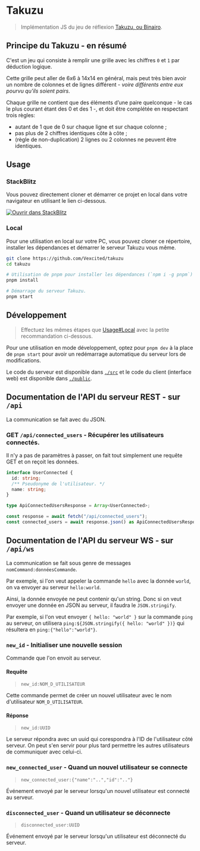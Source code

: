 # Takuzu

> Implémentation JS du jeu de réflexion [Takuzu, ou Binairo](https://fr.wikipedia.org/wiki/Takuzu).

## Principe du Takuzu - en résumé

C'est un jeu qui consiste à remplir une grille avec les chiffres `0` et `1` par déduction logique.

Cette grille peut aller de 6x6 à 14x14 en général, mais peut très bien avoir un
nombre de colonnes et de lignes différent - *voire différents entre eux pourvu
qu'ils soient pairs*.

Chaque grille ne contient que des éléments d’une paire quelconque - le cas le plus courant étant des 0 et des 1 -, et doit être complétée en respectant trois règles:

- autant de 1 que de 0 sur chaque ligne et sur chaque colonne ;
- pas plus de 2 chiffres identiques côte à côte ;
- (règle de non-duplication) 2 lignes ou 2 colonnes ne peuvent être identiques.

## Usage

### StackBlitz

Vous pouvez directement cloner et démarrer ce projet en local
dans votre navigateur en utilisant le lien ci-dessous.

[![Ouvrir dans StackBlitz](https://developer.stackblitz.com/img/open_in_stackblitz.svg)](https://stackblitz.com/github/Vexcited/takuzu?embed=1&hideExplorer=1&theme=dark&view=preview&startScript=start&title=Takuzu)

### Local

Pour une utilisation en local sur votre PC, vous pouvez cloner ce répertoire,
installer les dépendances et démarrer le serveur Takuzu vous même.

```bash
git clone https://github.com/Vexcited/takuzu
cd takuzu

# Utilisation de pnpm pour installer les dépendances (`npm i -g pnpm`)
pnpm install

# Démarrage du serveur Takuzu.
pnpm start
```

## Développement

> Effectuez les mêmes étapes que [Usage#Local](#local) avec la petite
> recommandation ci-dessous.

Pour une utilisation en mode développement, optez pour `pnpm dev` à la place de
`pnpm start` pour avoir un redémarrage automatique du serveur lors de
modifications.

Le code du serveur est disponible dans [`./src`](./src/) et le code
du client (interface web) est disponible dans [`./public`](./public/).

## Documentation de l'API du serveur REST - sur `/api`

La communication se fait avec du JSON.

### GET `/api/connected_users` - Récupérer les utilisateurs connectés.

Il n'y a pas de paramètres à passer, on fait tout simplement une requête GET
et on reçoit les données.

```typescript
interface UserConnected {
  id: string;
  /** Pseudonyme de l'utilisateur. */
  name: string;
}

type ApiConnectedUsersResponse = Array<UserConnected>;

const response = await fetch("/api/connected_users");
const connected_users = await response.json() as ApiConnectedUsersResponse;
```

## Documentation de l'API du serveur WS - sur `/api/ws`

La communication se fait sous genre de messages `nomCommand:donnéesCommande`.

Par exemple, si l'on veut appeler la commande `hello` avec la donnée `world`, on va envoyer au serveur `hello:world`.

Ainsi, la donnée envoyée ne peut contenir qu'un string.
Donc si on veut envoyer une donnée en JSON au serveur, il faudra
le `JSON.stringify`.

Par exemple, si l'on veut envoyer `{ hello: "world" }` sur la commande 
`ping` au serveur, on utilisera `ping:${JSON.stringify({ hello: "world" })}` qui résultera en `ping:{"hello":"world"}`.

### `new_id` - Initialiser une nouvelle session

Commande que l'on envoit au serveur.

#### Requête

> `new_id:NOM_D_UTILISATEUR`

Cette commande permet de créer un nouvel utilisateur avec le nom d'utilisateur `NOM_D_UTILISATEUR`.

#### Réponse

> `new_id:UUID`

Le serveur répondra avec un uuid qui corespondra à l'ID de l'utilisateur côté serveur.
On peut s'en servir pour plus tard permettre les autres utilisateurs de communiquer avec celui-ci.

### `new_connected_user` - Quand un nouvel utilisateur se connecte

> `new_connected_user:{"name":"..","id":".."}`

Événement envoyé par le serveur lorsqu'un nouvel utilisateur est connecté
au serveur.

### `disconnected_user` - Quand un utilisateur se déconnecte

> `disconnected_user:UUID`

Événement envoyé par le serveur lorsqu'un utilisateur est déconnecté du serveur.
